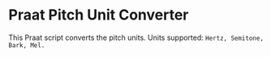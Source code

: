 # Praat Pitch Unit Converter
This Praat script converts the pitch units.  Units supported: ``Hertz, Semitone, Bark, Mel.``

